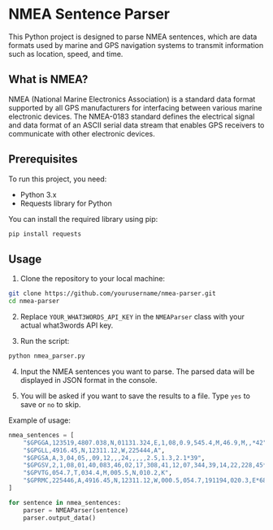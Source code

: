 
# NMEA Sentence Parser

This Python project is designed to parse NMEA sentences, which are data formats used by marine and GPS navigation systems to transmit information such as location, speed, and time.

## What is NMEA?

NMEA (National Marine Electronics Association) is a standard data format supported by all GPS manufacturers for interfacing between various marine electronic devices. The NMEA-0183 standard defines the electrical signal and data format of an ASCII serial data stream that enables GPS receivers to communicate with other electronic devices.

## Prerequisites

To run this project, you need:
- Python 3.x
- Requests library for Python

You can install the required library using pip:
```bash
pip install requests
```

## Usage

1. Clone the repository to your local machine:
```bash
git clone https://github.com/yourusername/nmea-parser.git
cd nmea-parser
```

2. Replace `YOUR_WHAT3WORDS_API_KEY` in the `NMEAParser` class with your actual what3words API key.

3. Run the script:
```bash
python nmea_parser.py
```

4. Input the NMEA sentences you want to parse. The parsed data will be displayed in JSON format in the console.

5. You will be asked if you want to save the results to a file. Type `yes` to save or `no` to skip.

Example of usage:
```python
nmea_sentences = [
    "$GPGGA,123519,4807.038,N,01131.324,E,1,08,0.9,545.4,M,46.9,M,,*42",
    "$GPGLL,4916.45,N,12311.12,W,225444,A",
    "$GPGSA,A,3,04,05,,09,12,,,24,,,,,2.5,1.3,2.1*39",
    "$GPGSV,2,1,08,01,40,083,46,02,17,308,41,12,07,344,39,14,22,228,45*75",
    "$GPVTG,054.7,T,034.4,M,005.5,N,010.2,K",
    "$GPRMC,225446,A,4916.45,N,12311.12,W,000.5,054.7,191194,020.3,E*68"
]

for sentence in nmea_sentences:
    parser = NMEAParser(sentence)
    parser.output_data()
```
